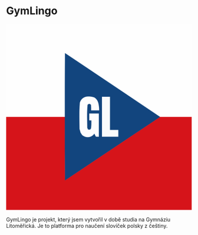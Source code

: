 # GymLingo
 ![logo](https://raw.githubusercontent.com/PanJohnny/GymLingo/main/public/favicon.svg)

GymLingo je projekt, který jsem vytvořil v době studia na Gymnáziu Litoměřická. Je to platforma pro naučení slovíček polsky z češtiny.
